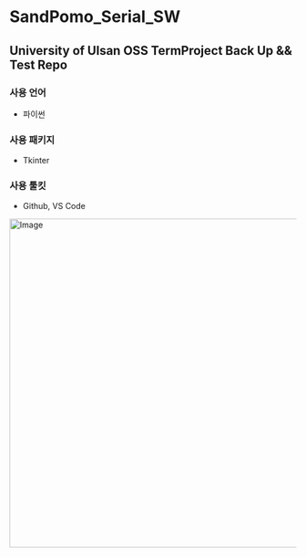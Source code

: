 # SandPomo_Serial_SW

## University of Ulsan OSS TermProject Back Up && Test Repo

### 사용 언어
- 파이썬
### 사용 패키지
- Tkinter
### 사용 툴킷
- Github, VS Code

<img width="576" alt="Image" src="https://github.com/user-attachments/assets/bab34f7b-ed27-4bfc-8d5e-e15930e3967d" />
